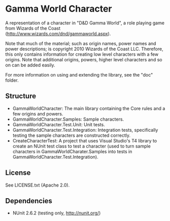 Gamma World Character
===

A representation of a character in "D&D Gamma World", a role playing game
from Wizards of the Coast (http://www.wizards.com/dnd/gammaworld.aspx).

Note that much of the material; such as origin names, power names and
power descriptions; is copyright 2010 Wizards of the Coast LLC. Therefore, 
this only contains information for creating low level characters with a 
few origins. Note that additional origins, powers, higher level 
characters and so on can be added easily.

For more information on using and extending the library, see the "doc"
folder.

Structure
---
- GammaWorldCharacter: The main library containing the Core rules
and a few origins and powers.
- GammaWorldCharacter.Samples: Sample characters.
- GammaWorldCharacter.Test.Unit: Unit tests.
- GammaWorldCharacter.Test.Integration: Integration tests,
specifically testing the sample characters are constructed
correctly.
- CreateCharacterTest: A project that uses Visual Studio's T4
library to create an NUnit test class to test a character (used
to turn sample characters in GammaWorldCharater.Samples into 
tests in GammaWorldCharacter.Test.Integration).

License
---
See LICENSE.txt (Apache 2.0).

Dependencies
---
- NUnit 2.6.2 (testing only, http://nunit.org/)